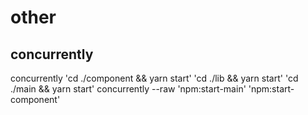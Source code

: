 # other

## concurrently

concurrently 'cd ./component && yarn start' 'cd ./lib && yarn start' 'cd ./main && yarn start'
concurrently --raw 'npm:start-main'  'npm:start-component'
